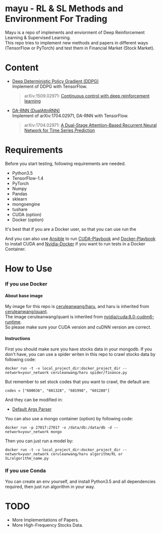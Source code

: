 # mayu - RL & SL Methods and Environment For Trading

Mayu is a repo of implements and enviorment of Deep Reinforcement Learning & Supervised Learning.  
This repo tries to implement new methods and papers in different ways (TensorFlow or PyTorch) and test them in Financial Market (Stock Market).

# Content

+ [Deep Deterministic Policy Gradient (DDPG)](algorithm/RL/DDPG.py)   
Implement of DDPG with TensorFlow.
    > arXiv:1509.02971: [Continuous control with deep reinforcement learning](https://arxiv.org/abs/1509.02971)

+ [DA-RNN (DualAttnRNN)](algorithm/SL/DualAttnRNN.py)   
Implement of arXiv:1704.02971, DA-RNN with TensorFlow.
    > arXiv:1704.02971: [A Dual-Stage Attention-Based Recurrent Neural Network for Time Series Prediction](https://arxiv.org/abs/1704.02971)

# Requirements

Before you start testing, following requirements are needed.

- Python3.5
- TensorFlow-1.4
- PyTorch
- Numpy
- Pandas
- sklearn
- mongoengine
- tushare
- CUDA (option)
- Docker (option)

It's best that if you are a Docker user, so that you can use run the  
 
And you can also use [Ansible](http://www.ansible.com.cn/) to run [CUDA-Playbook](playbook/cuda-playbook.yml) and [Docker-Playbook](playbook/docker-playbook.yml) to install CUDA and [Nvidia-Docker](https://github.com/NVIDIA/nvidia-docker) if you want to run tests in a Docker Container.

# How to Use

### If you use Docker

#### About base image
My image for this repo is [ceruleanwang/haru](https://hub.docker.com/r/ceruleanwang/haru/), and haru is inherited from [ceruleanwang/quant](https://hub.docker.com/r/ceruleanwang/quant-base/).   
The image ceruleanwang/quant is inherited from [nvidia/cuda:8.0-cudnn6-runtime](https://hub.docker.com/r/nvidia/cuda/).   
So please make sure your CUDA version and cuDNN version are correct. 

#### Instructions
First you should make sure you have stocks data in your mongodb.
If you don't have, you can use a spider writen in this repo to crawl stocks data by following code:   
```
docker run -t -v local_project_dir:docker_project_dir --network=your_network ceruleanwang/haru spider/finance.py
```
But remember to set stock codes that you want to crawl, the default are:
```
codes = ["600036", "601328", "601998", "601288"]
```
And they can be modified in:   
+ [Default Args Parser](helper/args_parser.py)

You can also use a mongo container (option) by following code:
```
docker run -p 27017:27017 -v /data/db:/data/db -d --network=your_network mongo
``` 
Then you can just run a model by:

```
docker run -t -v local_project_dir:docker_project_dir --network=yuor_network ceruleanwang/haru algorithm/RL or SL/algorithm_name.py
```

### If you use Conda
You can create an env yourself, and install Python3.5 and all dependencies required, then just run algorithm in your way. 


# TODO
- More Implementations of Papers.
- More High-Frequency Stocks Data.
